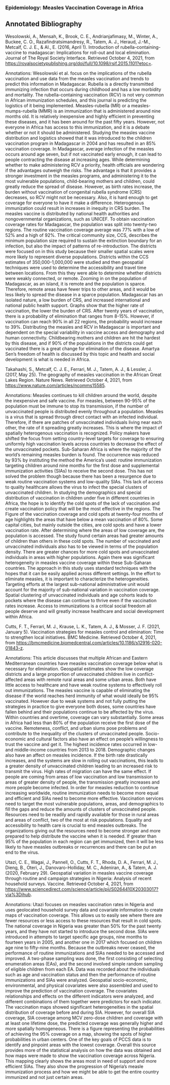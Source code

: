 ### Epidemiology: Measles Vaccination Coverage in Africa
## Annotated Bibliography

Wesolowski, A., Mensah, K., Brook, C. E., Andrianjafimasy, M., Winter, A., Buckee, C. O., Razafindratsimandresy, R., Tatem, A. J., Heraud, J.-M., Metcalf, C. J. E., & Al., E. (2016, April 1). Introduction of rubella-containing-vaccine to madagascar: Implications for roll-out and local elimination. Journal of The Royal Society Interface. Retrieved October 4, 2021, from https://royalsocietypublishing.org/doi/full/10.1098/rsif.2015.1101?etoc=. 

Annotations: Wesolowski et al. focus on the implications of the rubella vaccination and use data from the measles vaccination and trends to predict this information in Madagascar. Rubella is a directly transmitted immunizing infection that occurs during childhood and has a low morbidity and mortality. The rubella-containing vaccination (RCV) is not very common in African immunization schedules, and this journal is predicting the logistics of it being implemented. Measles-rubella (MR) or a measles-mumps-rubella (MMR) is an immunization that is administered around nine months old. It is relatively inexpensive and highly efficient in preventing these diseases, and it has been around for the past fifty years. However, not everyone in Africa has access to this immunization, and it is a debate whether or not it should be administered. 
Studying the measles vaccine distribution and logistics showed that it was introduced to the children vaccination program in Madagascar in 2004 and has resulted in an 85% vaccination coverage. In Madagascar, average infection of the measles occurs around age seven, but if not vaccinated early enough, it can lead to people contracting the disease at increasing ages. While determining whether to make administering RCV a priority, health officials are wondering if the advantages outweigh the risks. The advantage is that it provides a stronger investment in the measles programs, and administering it to the most vulnerable populations, child-bearing mothers and children, could greatly reduce the spread of disease. However, as birth rates increase, the burden without vaccination of congenital rubella syndrome (CRS) decreases, so RCV might not be necessary. Also, it is hard enough to get coverage for everyone to have it make a difference. Heterogenous immunization could result in increases in inequity in CRS burden. 
The measles vaccine is distributed by national health authorities and nongovernmental organizations, such as UNICEF. To obtain vaccination coverage rates for Madagascar, the population was split into twenty-two regions. The routine vaccination coverage average was 77% with a low of 52% and a high of 92%. The critical community size, CCS, describes the minimum population size required to sustain the extinction boundary for an infection, but also the impact of patterns of re-introduction. The districts were focused on in this study because their smaller spatial scales were more likely to represent diverse populations. Districts within the CCS estimates of 350,000-1,000,000 were studied and then geospatial techniques were used to determine the accessibility and travel time between locations. From this they were able to determine whether districts were weakly connected, or remote. Zooming in on the population of Madagascar, as an island, it is remote and the population is sparce. Therefore, remote areas have fewer trips to other areas, and it would be less likely to spread the disease in a sparce population. Madagascar has an isolated nature, a low burden of CRS, and increased international and national public health support. Graphs show that the higher rate of vaccination, the lower the burden of CRS. After twenty years of vaccination, there is a probability of elimination that ranges from 8-15%. However, if vaccination can reach 90% in all 22 regions, the probability would increase to 39%. 
Distributing the measles and RCV in Madagascar is important and dependent on the special variability in vaccine access and demography and human connectivity. Childbearing mothers and children are hit the hardest by this disease, and if 90% of the populations in the districts could get vaccinated there is a great change for elimination of the disease. Amartya Sen’s freedom of health is discussed by this topic and health and social development is what is needed in Africa.

Takahashi, S., Metcalf, C. J. E., Ferrari, M. J., Tatem, A. J., & Lessler, J. (2017, May 25). The geography of measles vaccination in the African Great Lakes Region. Nature News. Retrieved October 4, 2021, from https://www.nature.com/articles/ncomms15585. 

Annotations: Measles continues to kill children around the world, despite the inexpensive and safe vaccine. For measles, between 90-95% of the population must be immune to stop its transmission, if the number of unvaccinated people is distributed evenly throughout a population. Measles is a virus that is spread through direct contact with an infected individual. Therefore, if there are patches of unvaccinated individuals living near each other, the rate of it spreading greatly increases. This is where the impact of spatially heterogenous vaccination is recognized. Policy makers have shifted the focus from setting country-level targets for coverage to ensuring uniformly high vaccination levels across countries to decrease the effect of the unvaccinated pockets. 
Sub-Saharan Africa is where the majority of the world’s remaining measles burden is found. The occurrence was reduced by 93% by instituting the method the America’s used: routine immunization targeting children around nine months for the first dose and supplemental immunization activities (SIAs) to receive the second dose. This has not solved the problem though because there has been a resurgence due to weak routine vaccination systems and low-quality SIAs. This lack of access to quality healthcare allows the virus to infect the special clusters of unvaccinated children. In studying the demographics and special distribution of vaccination in children under five in different countries in Africa, the hope is to identify the cold spots of the lack of vaccination and create vaccination policy that will be the most effective in the regions. 
The Figure of the vaccination coverage and cold spots at twenty-four months of age highlights the areas that have below a mean vaccination of 80%. Some capital cities, but mainly outside the cities, are cold spots and have a lower vaccination rate. After determining where the areas of low coverage are, the population is accessed. The study found certain areas had greater amounts of children than others in these cold spots. The number of vaccinated and unvaccinated individuals also has to be viewed in terms of the population density. There are greater chances for more cold spots and unvaccinated individuals in areas with higher populations. 
Again there was significant heterogeneity in measles vaccine coverage within these Sub-Saharan countries. The approach in this study uses standard techniques with the hopes that it can be easily applied across different settings. In the effort to eliminate measles, it is important to characterize the heterogeneities. Targeting efforts at the largest sub-national administrative unit would account for the majority of sub-national variation in vaccination coverage. Spatial clustering of unvaccinated individuals and age cohorts leads to pockets where the disease can continue to thrive even if the vaccination rates increase. Access to immunizations is a critical social freedom all people deserve and will greatly increase healthcare and social development within Africa. 

Cutts, F. T., Ferrari, M. J., Krause, L. K., Tatem, A. J., & Mosser, J. F. (2021, January 5). Vaccination strategies for measles control and elimination: Time to strengthen local initiatives. BMC Medicine. Retrieved October 4, 2021, from https://bmcmedicine.biomedcentral.com/articles/10.1186/s12916-020-01843-z.

Annotations: This article discusses that multiple African and Eastern Mediterranean countries have measles vaccination coverage below what is necessary for elimination. Geospatial estimates show the low coverage districts and a large proportion of unvaccinated children live in conflict-affected areas with remote rural areas and some urban areas. Both have little access to healthcare and have weak routine systems to effectively roll out immunizations.
The measles vaccine is capable of eliminating the disease if the world reaches herd immunity of what would ideally be 95% vaccinated. However due to weak systems and not fully putting the strategies in practice to give everyone both doses, some countries have fallen behind and their populations continue to be affected by the virus. Within countries and overtime, coverage can vary substantially. Some areas in Africa had less than 80% of the population receive the first dose of the vaccine. Remoteness, conflict, and urban slums pose problems and contribute to the inequality of the clusters of unvaccinated people. Socio-economic and cultural factors also have an effect on people’s willingness to trust the vaccine and get it. The highest incidence rates occurred in low- and middle-income countries from 2013 to 2018. 
Demographic changes also have an affect on measles incidence. If the birth rate drastically increases, and the systems are slow in rolling out vaccinations, this leads to a greater density of unvaccinated children leading to an increased risk to transmit the virus. High rates of migration can have the same effect. If people are coming from areas of low vaccination and low transmission to areas of greater density of people, the transmission greatly increases and more people become infected. 
In order for measles reduction to continue increasing worldwide, routine immunization needs to become more equal and efficient and SIAs need to become more effective. Vaccination services need to target the most vulnerable populations, areas, and demographics to fill the gaps and reduce the amounts of clusters of unvaccinated people. Resources need to be readily and rapidly available for those in rural areas and areas of conflict, two of the most at risk populations. 
Equality and accessibility to health care is crucial to end measles outbreaks. The organizations giving out the resources need to become stronger and more prepared to help distribute the vaccine when it is needed. If greater than 95% of the population in each region can get immunized, then it will be less likely to have measles outbreaks or recurrences and there can be put an end to the virus.  

Utazi, C. E., Wagai, J., Pannell, O., Cutts, F. T., Rhoda, D. A., Ferrari, M. J., Dieng, B., Oteri, J., Danovaro-Holliday, M. C., Adeniran, A., & Tatem, A. J. (2020, February 29). Geospatial variation in measles vaccine coverage through routine and campaign strategies in Nigeria: Analysis of recent household surveys. Vaccine. Retrieved October 4, 2021, from https://www.sciencedirect.com/science/article/pii/S0264410X20303017?via%3Dihub. 

Annotations: Utazi focuses on measles vaccination rates in Nigeria and uses geolocated household survey data and covariate information to create maps of vaccination coverage. This allows us to easily see where there are fewer resources or less access to these resources that result in cold spots. The national coverage in Nigeria was greater than 50% for the past twenty years, and they have not started to introduce the second dose. SIAs were introduced in attempts to target specific age groups, nine months to fourteen years in 2005, and another one in 2017 which focused on children age nine to fifty-nine months. Because the outbreaks never ceased, the performance of routine immunizations and SIAs needed to be accessed and improved. 
A two-phase sampling was done, the first consisting of selecting enumeration areas (EAs), and the second involved simple random sampling of eligible children from each EA. Data was recorded about the individuals such as age and vaccination status and then the performance of routine immunizations and SIAs were analyzed. Geospatial socio-economic, environmental, and physical covariates were also assembled and used to improve the prediction of vaccination coverage. The covariates relationships and effects on the different indicators were analyzed, and different combinations of them together were predictors for each indicator.
The vaccination maps showed significant heterogeneities in the spatial distribution of coverage before and during SIA. However, for overall SIA coverage, SIA coverage among MCV zero-dose children and coverage with at least one lifetime dose, the predicted coverage was generally higher and more spatially homogeneous. There is a figure representing the probabilities of achieving the 95% coverage on a map, showing the spots of higher probabilities in urban centers. One of the key goals of PCCS data is to identify and pinpoint areas with the lowest coverage. 
Overall this source provides more of the statistical analysis on how the data was obtained and how maps were made to show the vaccination coverage across Nigeria. This mapping clearly shows the areas most in need of support and more efficient SIAs. They also show the progression of Nigeria’s measle immunization process and how we might be able to get the entire country immunized and not just certain areas. 
